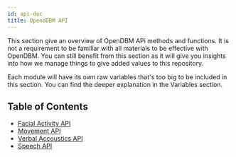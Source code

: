 ```yaml
---
id: api-doc
title: OpendDBM API
---
```


This section give an overview of OpenDBM APi methods and functions. It is not a requirement to be familiar with all materials to be effective with OpenDBM. You can still benefit from this section as it will give you insights into how we manage things to give added values to this repository.

Each module will have its own raw variables that's too big to be included in this section. You can find the deeper explanation in the Variables section.

## Table of Contents

- [Facial Activity API](facial-activity-api)
- [Movement API](movement-api)
- [Verbal Accoustics API](verbal-accoustics-api)
- [Speech API](speech-api)
